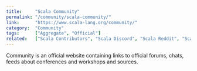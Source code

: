```yaml
---
title:     "Scala Community"
permalink: "/community/scala-community/"
link:      "https://www.scala-lang.org/community/"
category:  "Community"
tags:      ["Aggregate", "Official"]
related:   ["Scala Contributors", "Scala Discord", "Scala Reddit", "Scala Users"]
---
```


Community is an official website containing links to official forums, chats, feeds about conferences and workshops and sources.
